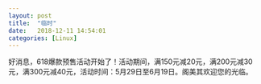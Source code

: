 ```yaml
---
layout: post
title:  "临时"
date:   2018-12-11 14:54:01
categories: [Linux]
---
```


好消息，618爆款预售活动开始了！活动期间，满150元减20元，满200元减30元，满300元减40元，活动时间：5月29日至6月19日。阁美其欢迎您的光临。
